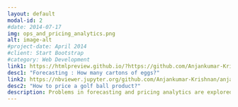 ```yaml
---
layout: default
modal-id: 2
#date: 2014-07-17
img: ops_and_pricing_analytics.png
alt: image-alt
#project-date: April 2014
#client: Start Bootstrap
#category: Web Development
link1: https://htmlpreview.github.io/?https://github.com/Anjankumar-Krishnan/anjankumar-krishnan.github.io/blob/main/Comparison%20of%20forecast%20models%20%E2%80%93%20Egg%20Carton%20Weekly%20Demand.html
desc1: "Forecasting : How many cartons of eggs?"
link2: https://nbviewer.jupyter.org/github.com/Anjankumar-Krishnan/anjankumar-krishnan.github.io/blob/main/Conjoint%20analysis-pricing_analytics_git_publish.html
desc2: "How to price a golf ball product?"
description: Problems in forecasting and pricing analytics are explored
---
```

